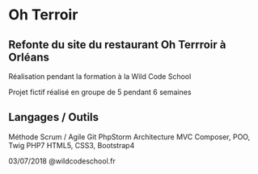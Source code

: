 # Oh Terroir

## Refonte du site du restaurant Oh Terrroir à Orléans 
Réalisation pendant la formation à la Wild Code School

Projet fictif réalisé en groupe de 5 pendant 6 semaines


## Langages / Outils

Méthode Scrum / Agile
Git
PhpStorm
Architecture MVC
Composer, POO, Twig
PHP7
HTML5, CSS3, Bootstrap4







03/07/2018 @wildcodeschool.fr
